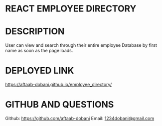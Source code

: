 # REACT EMPLOYEE DIRECTORY 

# DESCRIPTION 
User can view and search through their entire employee Database by first name as soon as the page loads. 

# DEPLOYED LINK 
https://aftaab-dobani.github.io/employee_directory/ 

# GITHUB AND QUESTIONS 
Github: https://github.com/aftaab-dobani
Email: 1234dobani@gmail.com 



